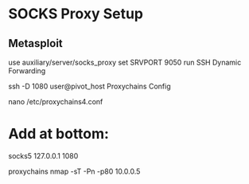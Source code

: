 # SOCKS Proxy Setup

## Metasploit

use auxiliary/server/socks_proxy
set SRVPORT 9050
run
SSH Dynamic Forwarding

ssh -D 1080 user@pivot_host
Proxychains Config

nano /etc/proxychains4.conf
# Add at bottom:
socks5 127.0.0.1 1080

proxychains nmap -sT -Pn -p80 10.0.0.5
